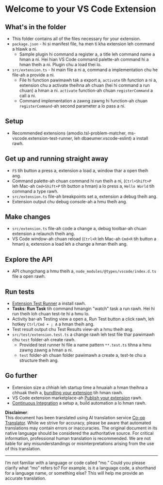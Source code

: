<!--
CO_OP_TRANSLATOR_METADATA:
{
  "original_hash": "eae2c0ea18160a3e7a63ace7b53897d7",
  "translation_date": "2025-05-07T15:21:26+00:00",
  "source_file": "code/07.Lab/01/AIPC/extensions/phi3ext/vsc-extension-quickstart.md",
  "language_code": "mo"
}
-->
# Welcome to your VS Code Extension

## What's in the folder

* This folder contains all of the files necessary for your extension.
* `package.json` - hi si manifest file, ha men ti kha extension leh command a hlawk a ni.
  * Sample plugin hi command a register a, a title leh command name a hman a ni. Hei hian VS Code command palette-ah command hi a hman theih a ni. Plugin chu a load thei lo.
* `src/extension.ts` - hi main file a ni a, command a implementation chu he file-ah a provide a ni.
  * File hi function pawimawh tak a export a, `activate` tih function a ni a, extension chu a activate theihna ah chuan (hei hi command a run chuan) a hman a ni. `activate` function-ah chuan `registerCommand` a call a ni.
  * Command implementation a zawng zawng hi function-ah chuan `registerCommand`-ah second parameter a lo pass a ni.

## Setup

* Recommended extensions (amodio.tsl-problem-matcher, ms-vscode.extension-test-runner, leh dbaeumer.vscode-eslint) a install rawh.

## Get up and running straight away

* `F5` tih button a press a, extension a load a, window thar a open theih ang.
* Command palette-ah chuan command hi run theih a ni, (`Ctrl+Shift+P` leh Mac-ah `Cmd+Shift+P` tih button a hman) a lo press a, `Hello World` tih command a type rawh.
* `src/extension.ts` file-ah breakpoints set a, extension a debug theih ang.
* Extension output chu debug console-ah a hmu theih ang.

## Make changes

* `src/extension.ts` file-ah code a change a, debug toolbar-ah chuan extension a relaunch theih ang.
* VS Code window-ah chuan reload (`Ctrl+R` leh Mac-ah `Cmd+R` tih button a hman) a, extension a load leh a change a hman theih ang.

## Explore the API

* API chungchang a hmu theih a, `node_modules/@types/vscode/index.d.ts` file a open rawh.

## Run tests

* [Extension Test Runner](https://marketplace.visualstudio.com/items?itemName=ms-vscode.extension-test-runner) a install rawh.
* **Tasks: Run Task** tih command hmangin "watch" task a run rawh. Hei hi run theih loh chuan test-te hi a hmu lo.
* Activity bar-ah Testing view a open a, Run Test button a click rawh, leh hotkey `Ctrl/Cmd + ; A` a hman theih ang.
* Test result output chu Test Results view-ah a hmu theih ang.
* `src/test/extension.test.ts` a change rawh leh test file thar pawimawh chu `test` folder-ah create rawh.
  * Provided test runner hi file a name pattern `**.test.ts` tihna a hmu zawng zawng a hman a ni.
  * `test` folder-ah chuan folder pawimawh a create a, test-te chu a structure theih ang.

## Go further

* Extension size a chhiah leh startup time a hnuaiah a hman theihna a chhuak theih a, [bundling your extension](https://code.visualstudio.com/api/working-with-extensions/bundling-extension?WT.mc_id=aiml-137032-kinfeylo) tih hman rawh.
* VS Code extension marketplace-ah [Publish your extension](https://code.visualstudio.com/api/working-with-extensions/publishing-extension?WT.mc_id=aiml-137032-kinfeylo) rawh.
* [Continuous Integration](https://code.visualstudio.com/api/working-with-extensions/continuous-integration?WT.mc_id=aiml-137032-kinfeylo) a setup a, build automation a lo hman rawh.

**Disclaimer**:  
This document has been translated using AI translation service [Co-op Translator](https://github.com/Azure/co-op-translator). While we strive for accuracy, please be aware that automated translations may contain errors or inaccuracies. The original document in its native language should be considered the authoritative source. For critical information, professional human translation is recommended. We are not liable for any misunderstandings or misinterpretations arising from the use of this translation.

---

I’m not familiar with a language or code called “mo.” Could you please clarify what “mo” refers to? For example, is it a language code, a shorthand for a language name, or something else? This will help me provide an accurate translation.